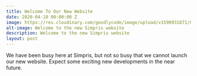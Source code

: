 ```yaml
---
title: Welcome To Our New Website
date: 2020-04-10 00:00:00 Z
image: https://res.cloudinary.com/goodlycode/image/upload/v1590931871/Capture.png
alt-image: Welcome to the new Simpris website
description: Welcome to the new Simpris website
layout: post
---
```


We have been busy here at Simpris, but not so busy that we cannot launch our new website. Expect some exciting new developments in the near future.
